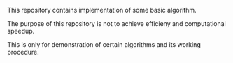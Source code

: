 This repository contains implementation of some basic algorithm.

The purpose of this repository is not to achieve efficieny and computational speedup.

This is only for demonstration of certain algorithms and its working procedure. 
